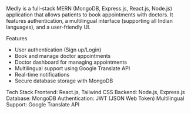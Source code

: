 Medly is a full-stack MERN (MongoDB, Express.js, React.js, Node.js) application that allows patients to book appointments with doctors. It features authentication, a multilingual interface (supporting all Indian languages), and a user-friendly UI.

Features
* User authentication (Sign up/Login)
* Book and manage doctor appointments
* Doctor dashboard for managing appointments
* Multilingual support using Google Translate API
* Real-time notifications
* Secure database storage with MongoDB

Tech Stack
Frontend: React.js, Tailwind CSS
Backend: Node.js, Express.js
Database: MongoDB
Authentication: JWT (JSON Web Token)
Multilingual Support: Google Translate API
